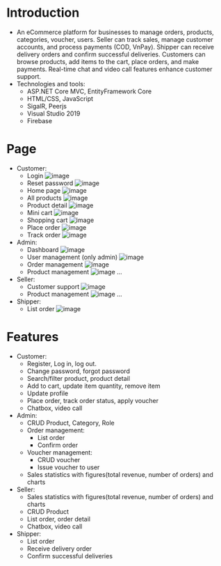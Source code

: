 
# **Introduction**
- An eCommerce platform for businesses to manage orders, products, categories, voucher, users. Seller can track sales, manage customer accounts, and process payments (COD, VnPay). Shipper can receive delivery orders and confirm successful deliveries. Customers can browse products, add items to the cart, place orders, and make payments. Real-time chat and video call features enhance customer support.
- Technologies and tools:
  - ASP.NET Core MVC, EntityFramework Core
  - HTML/CSS, JavaScript
  - SigalR, Peerjs
  - Visual Studio 2019
  - Firebase
  
# **Page**
- Customer:
  - Login ![image](https://github.com/user-attachments/assets/ed717a98-06a6-4c4f-a22b-716261c56b50)
  - Reset password ![image](https://github.com/user-attachments/assets/d75d38b2-84d6-46a8-95ec-80a26353ee97)
  - Home page ![image](https://github.com/user-attachments/assets/65f9df1b-5b61-4c9b-a320-7833d092bb1d)
  - All products ![image](https://github.com/user-attachments/assets/bdfad920-ad9d-482a-982b-6e807fbdadc9)
  - Product detail ![image](https://github.com/user-attachments/assets/5d212113-622f-4187-a7bb-f8586570718f)
  - Mini cart ![image](https://github.com/user-attachments/assets/e4755200-30c7-4e8d-a159-0989d9423c3d)
  - Shopping cart ![image](https://github.com/user-attachments/assets/126e1441-3976-47bb-87d8-8dc5e22e401f)
  - Place order ![image](https://github.com/user-attachments/assets/0fd2d520-cbe1-46c4-bd5f-eb5dd4d105d2)
  - Track order ![image](https://github.com/user-attachments/assets/3431bcb2-622d-4941-8f76-ed2b7cec415c)
- Admin:
  - Dashboard ![image](https://github.com/user-attachments/assets/55d7c8bd-dcea-4cc6-a6aa-b9348b27ad54)
  - User management (only admin) ![image](https://github.com/user-attachments/assets/290f77e3-672e-4e84-b0a4-deec243fed47)
  - Order management ![image](https://github.com/user-attachments/assets/95e75646-27c4-4612-8a3f-1f31b5b7f8a9)
  - Product management ![image](https://github.com/user-attachments/assets/b1990ce4-2b48-4893-a2ce-6764b9de5c87)
  ...
- Seller:
  - Customer support  ![image](https://github.com/user-attachments/assets/4a2f6d01-14b5-4e6b-bcb3-db072fbc6b67)
  - Product management ![image](https://github.com/user-attachments/assets/b8ac8e00-768e-4821-8b18-59badf98a86c)
  ...
- Shipper:
  - List order ![image](https://github.com/user-attachments/assets/9d03568b-064c-44be-8272-c6f8cb561a3d)
    
# **Features**
-   Customer:
    -   Register, Log in, log out.
    -   Change password, forgot password
    -   Search/filter product, product detail
    -   Add to cart, update item quantity, remove item
    -   Update profile
    -   Place order, track order status, apply voucher
    -   Chatbox, video call
-   Admin:
    -   CRUD Product, Category, Role
    -   Order management:
        -  List order
        -  Confirm order
    -   Voucher management:
        -  CRUD voucher
        -  Issue voucher to user
    -   Sales statistics with figures(total revenue, number of orders) and charts
-   Seller:
    -   Sales statistics with figures(total revenue, number of orders) and charts
    -   CRUD Product
    -   List order, order detail
    -   Chatbox, video call
-   Shipper:
    -   List order
    -   Receive delivery order
    -   Confirm successful deliveries
      
